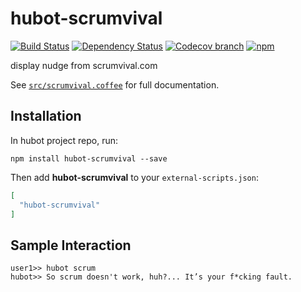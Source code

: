 # hubot-scrumvival
[![Build Status](https://img.shields.io/travis/tommywo/hubot-scrumvival/master.svg)](https://travis-ci.org/tommywo/hubot-scrumvival) [![Dependency Status](https://www.versioneye.com/user/projects/55f5557f3ed8940014000516/badge.svg?style=flat)](https://www.versioneye.com/user/projects/55f5557f3ed8940014000516) [![Codecov branch](https://img.shields.io/codecov/c/github/tommywo/hubot-scrumvival/master.svg)]() [![npm](https://img.shields.io/npm/v/hubot-scrumvival.svg)]()

display nudge from scrumvival.com

See [`src/scrumvival.coffee`](src/scrumvival.coffee) for full documentation.

## Installation

In hubot project repo, run:

`npm install hubot-scrumvival --save`

Then add **hubot-scrumvival** to your `external-scripts.json`:

```json
[
  "hubot-scrumvival"
]
```

## Sample Interaction

```
user1>> hubot scrum
hubot>> So scrum doesn't work, huh?... It’s your f*cking fault.
```
